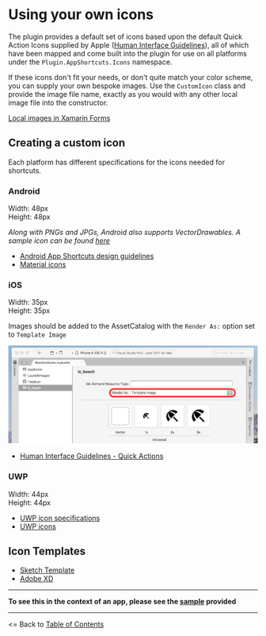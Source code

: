 # Using your own icons


The plugin provides a default set of icons based upon the default Quick Action Icons supplied by Apple ([Human Interface Guidelines](https://developer.apple.com/ios/human-interface-guidelines/icons-and-images/system-icons#home-screen-quick-action-icons)), all of which have been mapped and come built into the plugin for use on all platforms under the `Plugin.AppShortcuts.Icons` namespace.

If these icons don't fit your needs, or don't quite match your color scheme, you can supply your own bespoke images. Use the `CustomIcon` class and provide the image file name, exactly as you would with any other local image file into the constructor.

[Local images in Xamarin Forms](https://developer.xamarin.com/guides/xamarin-forms/user-interface/images/#Local_Images)

## Creating a custom icon

Each platform has different specifications for the icons needed for shortcuts.

### Android

Width: 48px  
Height: 48px  

*Along with PNGs and JPGs, Android also supports VectorDrawables. A sample icon can be found [here](resources/SampleIcon.xml)*

* [Android App Shortcuts design guidelines](https://commondatastorage.googleapis.com/androiddevelopers/shareables/design/app-shortcuts-design-guidelines.pdf)  
* [Material icons](https://material.io/icons/)  
  
  
### iOS

Width: 35px  
Height: 35px  

Images should be added to the AssetCatalog with the `Render As:` option set to `Template Image`

![](images/RenderAsExample.png)

* [Human Interface Guidelines - Quick Actions](https://developer.apple.com/ios/human-interface-guidelines/icons-and-images/system-icons#home-screen-quick-action-icons)


### UWP

Width: 44px  
Height: 44px  

* [UWP icon specifications](https://docs.microsoft.com/en-us/windows/uwp/design/shell/tiles-and-notifications/app-assets)  
* [UWP icons](https://docs.microsoft.com/en-us/windows/uwp/design/style/segoe-ui-symbol-font)

  
  
## Icon Templates
* [Sketch Template](resources/SampleIcons.sketch)
* [Adobe XD](resources/SampleIcons.xd)

---

**To see this in the context of an app, please see the [sample](https://github.com/adenearnshaw/AppShortcutsPlugin/tree/master/samples) provided**

---
<= Back to [Table of Contents](README.md)